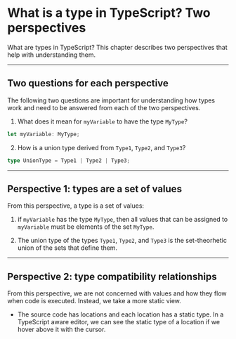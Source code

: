 # What is a type in TypeScript? Two perspectives

What are types in TypeScript? This chapter describes two perspectives that help with understanding them.

---

## Two questions for each perspective

The following two questions are important for understanding how types work and need to be answered from each of the two perspectives.

1. What does it mean for `myVariable` to have the type `MyType`?

```ts
let myVariable: MyType;
```

2. How is a union type derived from `Type1`, `Type2`, and `Type3`?

```ts
type UnionType = Type1 | Type2 | Type3;
```

--- 

## Perspective 1: types are a set of values

From this perspective, a type is a set of values:

1. if `myVariable` has the type `MyType`, then all values that can be assigned to `myVariable` must be elements of the set `MyType`. 

2. The union type of the types `Type1`, `Type2`, and `Type3` is the set-theorhetic union of the sets that define them.

---

## Perspective 2: type compatibility relationships 

From this perspective, we are not concerned with values and how they flow when code is executed. Instead, we take a more static view. 

- The source code has locations and each location has a static type.  In a TypeScript aware editor, we can see the static type of a location if we hover above it with the cursor. 